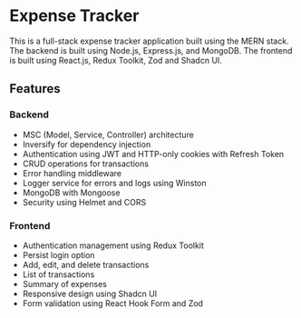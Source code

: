 # Expense Tracker

This is a full-stack expense tracker application built using the MERN stack. The backend is built using Node.js, Express.js, and MongoDB. The frontend is built using React.js, Redux Toolkit, Zod and Shadcn UI.

## Features

### Backend

- MSC (Model, Service, Controller) architecture
- Inversify for dependency injection
- Authentication using JWT and HTTP-only cookies with Refresh Token
- CRUD operations for transactions
- Error handling middleware
- Logger service for errors and logs using Winston
- MongoDB with Mongoose
- Security using Helmet and CORS

### Frontend

- Authentication management using Redux Toolkit
- Persist login option
- Add, edit, and delete transactions
- List of transactions
- Summary of expenses
- Responsive design using Shadcn UI
- Form validation using React Hook Form and Zod
